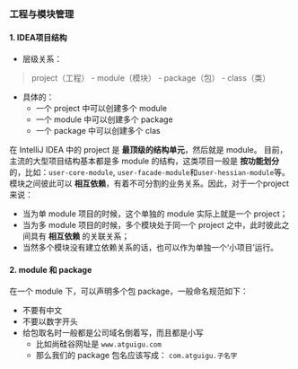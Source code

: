 ### 工程与模块管理

#### 1. IDEA项目结构

* 层级关系：
> project（工程） - module（模块） - package（包） - class（类）

* 具体的：
  * 一个 project 中可以创建多个 module
  * 一个 module 中可以创建多个 package
  * 一个 package 中可以创建多个 clas

在 IntelliJ IDEA 中的 project 是 **最顶级的结构单元**，然后就是 module。
目前，主流的大型项目结构基本都是多 module 的结构，这类项目一般是 **按功能划分** 的，比如：`user-core-module`, `user-facade-module`和`user-hessian-module`等。
模块之间彼此可以 **相互依赖**，有着不可分割的业务关系。因此，对于一个project来说：
* 当为单 module 项目的时候，这个单独的 module 实际上就是一个 project；
* 当为多 module 项目的时候，多个模块处于同一个 project 之中，此时彼此之间具有 **相互依赖** 的关联关系；
* 当然多个模块没有建立依赖关系的话，也可以作为单独一个‘小项目’运行。

#### 2. module 和 package

在一个 module 下，可以声明多个包 package，一般命名规范如下：
* 不要有中文
* 不要以数字开头
* 给包取名时一般都是公司域名倒着写，而且都是小写
  * 比如尚硅谷网址是 `www.atguigu.com`
  * 那么我们的 package 包名应该写成： `com.atguigu.子名字`
